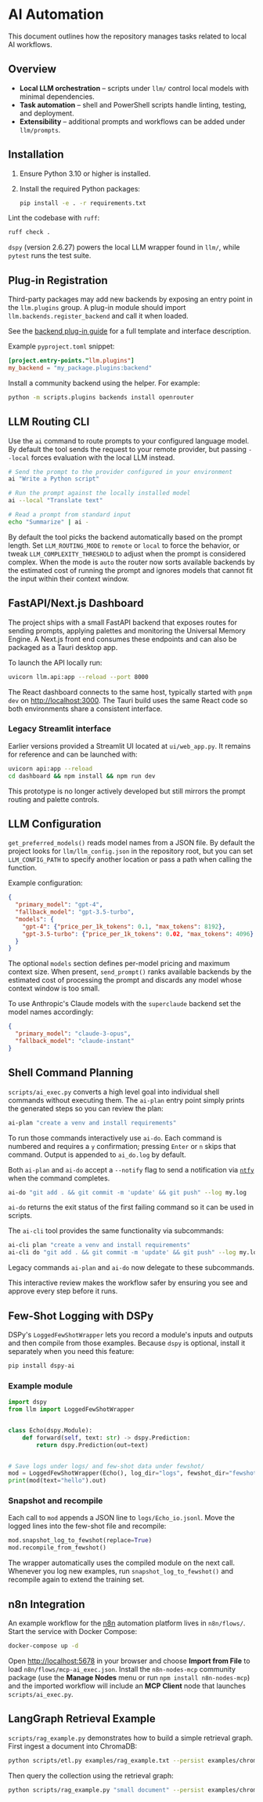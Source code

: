 # AI Automation

This document outlines how the repository manages tasks related to local AI workflows.

## Overview

- **Local LLM orchestration** – scripts under `llm/` control local models with minimal dependencies.
- **Task automation** – shell and PowerShell scripts handle linting, testing, and deployment.
- **Extensibility** – additional prompts and workflows can be added under `llm/prompts`.

## Installation

1. Ensure Python 3.10 or higher is installed.
2. Install the required Python packages:

   ```bash
   pip install -e . -r requirements.txt
   ```

Lint the codebase with `ruff`:

```bash
ruff check .
```


`dspy` (version 2.6.27) powers the local LLM wrapper found in `llm/`, while
`pytest` runs the test suite.

## Plug-in Registration

Third-party packages may add new backends by exposing an entry point in the
``llm.plugins`` group. A plug-in module should import
``llm.backends.register_backend`` and call it when loaded.

See the [backend plug-in guide](plugins.md) for a full template and interface
description.

Example ``pyproject.toml`` snippet:

```toml
[project.entry-points."llm.plugins"]
my_backend = "my_package.plugins:backend"
```

Install a community backend using the helper. For example:

```bash
python -m scripts.plugins backends install openrouter
```


## LLM Routing CLI

Use the `ai` command to route prompts to your configured language model. By
default the tool sends the request to your remote provider, but passing
`--local` forces evaluation with the local LLM instead.

```bash
# Send the prompt to the provider configured in your environment
ai "Write a Python script"

# Run the prompt against the locally installed model
ai --local "Translate text"

# Read a prompt from standard input
echo "Summarize" | ai -
```

By default the tool picks the backend automatically based on the prompt length.
Set `LLM_ROUTING_MODE` to `remote` or `local` to force the behavior, or tweak
`LLM_COMPLEXITY_THRESHOLD` to adjust when the prompt is considered complex.
When the mode is `auto` the router now sorts available backends by the
estimated cost of running the prompt and ignores models that cannot fit the
input within their context window.

## FastAPI/Next.js Dashboard

The project ships with a small FastAPI backend that exposes routes for sending
prompts, applying palettes and monitoring the Universal Memory Engine. A
Next.js front end consumes these endpoints and can also be packaged as a Tauri
desktop app.

To launch the API locally run:

```bash
uvicorn llm.api:app --reload --port 8000
```

The React dashboard connects to the same host, typically started with
`pnpm dev` on <http://localhost:3000>. The Tauri build uses the same
React code so both environments share a consistent interface.

### Legacy Streamlit interface

Earlier versions provided a Streamlit UI located at `ui/web_app.py`. It remains
for reference and can be launched with:


```bash
uvicorn api:app --reload
cd dashboard && npm install && npm run dev
```

This prototype is no longer actively developed but still mirrors the prompt
routing and palette controls.


## LLM Configuration

`get_preferred_models()` reads model names from a JSON file. By default the
project looks for `llm/llm_config.json` in the repository root, but you can set
`LLM_CONFIG_PATH` to specify another location or pass a path when calling the
function.

Example configuration:

```json
{
  "primary_model": "gpt-4",
  "fallback_model": "gpt-3.5-turbo",
  "models": {
    "gpt-4": {"price_per_1k_tokens": 0.1, "max_tokens": 8192},
    "gpt-3.5-turbo": {"price_per_1k_tokens": 0.02, "max_tokens": 4096}
  }
}
```
The optional `models` section defines per-model pricing and maximum context
size. When present, `send_prompt()` ranks available backends by the estimated
cost of processing the prompt and discards any model whose context window is too
small.

To use Anthropic's Claude models with the `superclaude` backend set the
model names accordingly:

```json
{
  "primary_model": "claude-3-opus",
  "fallback_model": "claude-instant"
}
```

## Shell Command Planning

`scripts/ai_exec.py` converts a high level goal into individual shell commands
without executing them. The `ai-plan` entry point simply prints the generated
steps so you can review the plan:

```bash
ai-plan "create a venv and install requirements"
```

To run those commands interactively use `ai-do`. Each command is numbered and
requires a `y` confirmation; pressing `Enter` or `n` skips that command. Output
is appended to `ai_do.log` by default.

Both `ai-plan` and `ai-do` accept a `--notify` flag to send a notification via
[`ntfy`](https://ntfy.sh) when the command completes.

```bash
ai-do "git add . && git commit -m 'update' && git push" --log my.log
```

`ai-do` returns the exit status of the first failing command so it can be used
in scripts.

The `ai-cli` tool provides the same functionality via subcommands:

```bash
ai-cli plan "create a venv and install requirements"
ai-cli do "git add . && git commit -m 'update' && git push" --log my.log
```
Legacy commands `ai-plan` and `ai-do` now delegate to these subcommands.

This interactive review makes the workflow safer by ensuring you see and approve
every step before it runs.

## Few-Shot Logging with DSPy

DSPy's `LoggedFewShotWrapper` lets you record a module's inputs and outputs and
then compile from those examples. Because `dspy` is optional, install it
separately when you need this feature:

```bash
pip install dspy-ai
```

### Example module

```python
import dspy
from llm import LoggedFewShotWrapper


class Echo(dspy.Module):
    def forward(self, text: str) -> dspy.Prediction:
        return dspy.Prediction(out=text)


# Save logs under logs/ and few-shot data under fewshot/
mod = LoggedFewShotWrapper(Echo(), log_dir="logs", fewshot_dir="fewshot")
print(mod(text="hello").out)
```

### Snapshot and recompile

Each call to `mod` appends a JSON line to `logs/Echo_io.jsonl`. Move the logged
lines into the few-shot file and recompile:

```python
mod.snapshot_log_to_fewshot(replace=True)
mod.recompile_from_fewshot()
```

The wrapper automatically uses the compiled module on the next call. Whenever
you log new examples, run `snapshot_log_to_fewshot()` and recompile again to
extend the training set.

## n8n Integration

An example workflow for the [n8n](https://n8n.io/) automation platform lives in `n8n/flows/`. Start the service with Docker Compose:

```bash
docker-compose up -d
```

Open <http://localhost:5678> in your browser and choose **Import from File** to load `n8n/flows/mcp-ai_exec.json`. Install the `n8n-nodes-mcp` community package (use the **Manage Nodes** menu or run `npm install n8n-nodes-mcp`) and the imported workflow will include an **MCP Client** node that launches `scripts/ai_exec.py`.

## LangGraph Retrieval Example

`scripts/rag_example.py` demonstrates how to build a simple retrieval graph. First ingest a document into ChromaDB:

```bash
python scripts/etl.py examples/rag_example.txt --persist examples/chroma --collection demo
```

Then query the collection using the retrieval graph:

```bash
python scripts/rag_example.py "small document" --persist examples/chroma --collection demo
```


